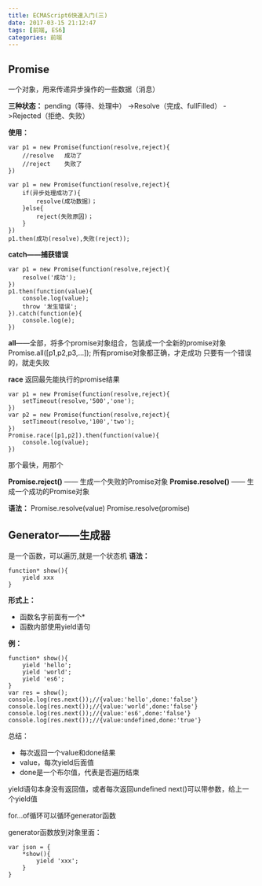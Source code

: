 ```yaml
---
title: ECMAScript6快速入门(三)
date: 2017-03-15 21:12:47
tags: [前端, ES6]
categories: 前端
---
```

## Promise
一个对象，用来传递异步操作的一些数据（消息）

**三种状态：**
pending（等待、处理中）
	->Resolve（完成、fullFilled）
	->Rejected（拒绝、失败）
	
**使用：**
```
var p1 = new Promise(function(resolve,reject){
	//resolve	成功了
	//reject	失败了
})
```

```
var p1 = new Promise(function(resolve,reject){
	if(异步处理成功了){
		resolve(成功数据)；
	}else{
		reject(失败原因)；
	}
})
p1.then(成功(resolve),失败(reject));
```

**catch——捕获错误**
```
var p1 = new Promise(function(resolve,reject){
	resolve('成功');
})
p1.then(function(value){
	console.log(value);
	throw '发生错误';
}).catch(function(e){
	console.log(e);
})
```

**all**——全部，将多个promise对象组合，包装成一个全新的promise对象
Promise.all([p1,p2,p3,...]);
所有promise对象都正确，才走成功
只要有一个错误的，就走失败


**race**
返回最先能执行的promise结果
```
var p1 = new Promise(function(resolve,reject){
	setTimeout(resolve,'500','one');
})
var p2 = new Promise(function(resolve,reject){
	setTimeout(resolve,'100','two');
})
Promise.race([p1,p2]).then(function(value){
	console.log(value);
})
```
那个最快，用那个

**Promise.reject()** —— 生成一个失败的Promise对象
**Promise.resolve()** —— 生成一个成功的Promise对象

**语法：**
Promise.resolve(value)
Promise.resolve(promise)


## Generator——生成器
是一个函数，可以遍历,就是一个状态机
**语法：**
```
function* show(){
	yield xxx
}
```
**形式上：**
+ 函数名字前面有一个*
+ 函数内部使用yield语句

**例：**
```
function* show(){
	yield 'hello';
	yield 'world';
	yield 'es6';
}
var res = show();
console.log(res.next());//{value:'hello',done:'false'}
console.log(res.next());//{value:'world',done:'false'}
console.log(res.next());//{value:'es6',done:'false'}
console.log(res.next());//{value:undefined,done:'true'}
```
总结：
+ 每次返回一个value和done结果
+ value，每次yield后面值
+ done是一个布尔值，代表是否遍历结束


yield语句本身没有返回值，或者每次返回undefined
next()可以带参数，给上一个yield值

for...of循环可以循环generator函数

generator函数放到对象里面：
```
var json = {
	*show(){
		yield 'xxx';
	}
}
```
